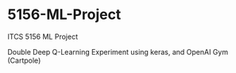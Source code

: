 # 5156-ML-Project
ITCS 5156 ML Project

Double Deep Q-Learning
Experiment using keras,
and OpenAI Gym (Cartpole)
